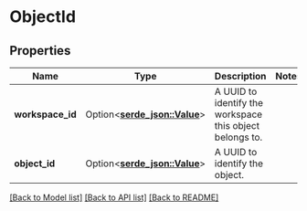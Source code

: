 # ObjectId

## Properties

Name | Type | Description | Notes
------------ | ------------- | ------------- | -------------
**workspace_id** | Option<[**serde_json::Value**](.md)> | A UUID to identify the workspace this object belongs to. | 
**object_id** | Option<[**serde_json::Value**](.md)> | A UUID to identify the object. | 

[[Back to Model list]](../README.md#documentation-for-models) [[Back to API list]](../README.md#documentation-for-api-endpoints) [[Back to README]](../README.md)


